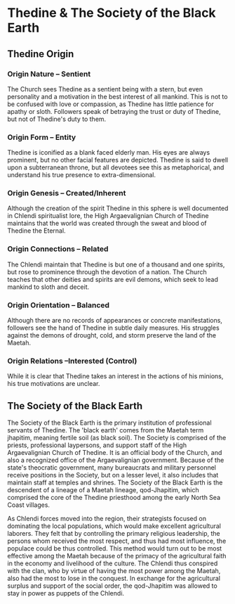 # Thedine & The Society of the Black Earth

## Thedine Origin

### Origin Nature – Sentient
The Church sees Thedine as a sentient being with a stern, but even personality and a motivation in the best interest of all mankind. This is not to be confused with love or compassion, as Thedine has little patience for apathy or sloth. Followers speak of betraying the trust or duty of Thedine, but not of Thedine's duty to them.

### Origin Form – Entity
Thedine is iconified as a blank faced elderly man. His eyes are always prominent, but no other facial features are depicted. Thedine is said to dwell upon a subterranean throne, but all devotees see this as metaphorical, and understand his true presence to extra-dimensional.

### Origin Genesis – Created/Inherent
Although the creation of the spirit Thedine in this sphere is well documented in Chlendi spiritualist lore, the High Argaevalignian Church of Thedine maintains that the world was created through the sweat and blood of Thedine the Eternal.

### Origin Connections – Related
The Chlendi maintain that Thedine is but one of a thousand and one spirits, but rose to prominence through the devotion of a nation. The Church teaches that other deities and spirits are evil demons, which seek to lead mankind to sloth and deceit.

### Origin Orientation – Balanced
Although there are no records of appearances or concrete manifestations, followers see the hand of Thedine in subtle daily measures. His struggles against the demons of drought, cold, and storm preserve the land of the Maetah. 

### Origin Relations –Interested (Control)
While it is clear that Thedine takes an interest in the actions of his minions, his true motivations are unclear.

## The Society of the Black Earth
The Society of the Black Earth is the primary institution of professional servants of Thedine. The 'black earth' comes from the Maetah term jhapitim, meaning fertile soil (as black soil). The Society is comprised of the priests, professional laypersons, and support staff of the High Argaevalignian Church of Thedine. It is an official body of the Church, and also a recognized office of the Argaevalignian government. Because of the state's theocratic government, many bureaucrats and military personnel receive positions in the Society, but on a lesser level, it also includes that maintain staff at temples and shrines. The Society of the Black Earth is the descendent of a lineage of a Maetah lineage, qod-Jhapitim, which comprised the core of the Thedine priesthood among the early North Sea Coast villages.

As Chlendi forces moved into the region, their strategists focused on dominating the local populations, which would make excellent agricultural laborers. They felt that by controlling the primary religious leadership, the persons whom received the most respect, and thus had most influence, the populace could be thus controlled. This method would turn out to be most effective among the Maetah because of the primacy of the agricultural faith in the economy and livelihood of the culture. The Chlendi thus conspired with the clan, who by virtue of having the most power among the Maetah, also had the most to lose in the conquest. In exchange for the agricultural surplus and support of the social order, the qod-Jhapitim was allowed to stay in power as puppets of the Chlendi.
